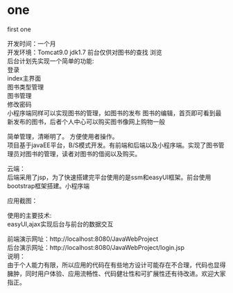# one
first  one

开发时间：一个月  
开发环境：Tomcat9.0   jdk1.7
前台仅供对图书的查找 浏览  
后台计划先实现一个简单的功能:  
登录  
index主界面  
图书类型管理  
图书管理  
修改密码  
小程序端同样可以实现图书的管理，如图书的发布 图书的编辑，首页即可看到最新发布的图书，后者个人中心可以购买图书像网上购物一般

简单管理，清晰明了。 方便使用者操作。  
项目基于javaEE平台，B/S模式开发。有前端和后端以及小程序端。实现了图书管理员对图书的管理，读者对图书的借阅以及购买。  

云端：  
后端采用了jsp，为了快速搭建完平台使用的是ssm和easyUI框架。前台使用bootstrap框架搭建。小程序端  

应用截图：  

使用的主要技术:  
easyUI,ajax实现后台与前台的数据交互   

前端演示网址：http://localhost:8080/JavaWebProject  
后台演示网址：http://localhost:8080/JavaWebProject/login.jsp  
说明：  
由于个人能力有限，所以应用的代码在有些地方设计可能存在不合理，代码也显得臃肿，同时用户体验、应用流畅性、代码健壮性和可扩展性还有待改进。欢迎大家指正。
